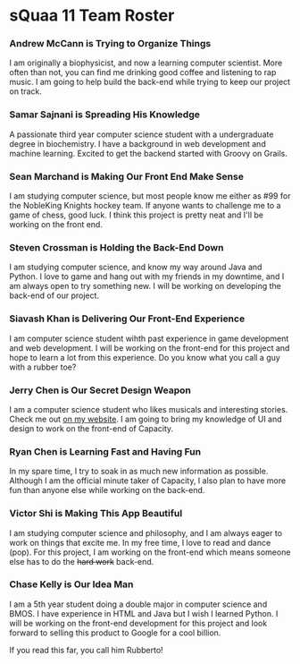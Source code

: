 # sQuaa 11 Team Roster


### Andrew McCann is Trying to Organize Things
I am originally a biophysicist, and now a learning computer scientist. More often than not, you can find me drinking good coffee and listening to rap music. I am going to help build the back-end while trying to keep our project on track.


### Samar Sajnani is Spreading His Knowledge
A passionate third year computer science student with a undergraduate degree in biochemistry. I have a background in web development and machine learning. Excited to get the backend started with Groovy on Grails.


### Sean Marchand is Making Our Front End Make Sense
I am studying computer science, but most people know me either as #99 for the NobleKing Knights hockey team. If anyone wants to challenge me to a game of chess, good luck. I think this project is pretty neat and I'll be working on the front end. 


### Steven Crossman is Holding the Back-End Down
I am studying computer science, and know my way around Java and Python. I love to game and hang out with my friends in my downtime, and I am always open to try something new. I will be working on developing the back-end of our project.


### Siavash Khan is Delivering Our Front-End Experience
I am computer science student wihth past experience in game development and web development. I will be working on the front-end for this project and hope to learn a lot from this experience. Do you know what you call a guy with a rubber toe?


### Jerry Chen is Our Secret Design Weapon
I am a computer science student who likes musicals and interesting stories. Check me out [on my website](http://jyche.me/). I am going to bring my knowledge of UI and design to work on the front-end of Capacity.

### Ryan Chen is Learning Fast and Having Fun
In my spare time, I try to soak in as much new information as possible. Although I am the official minute taker of Capacity, I also plan to have more fun than anyone else while working on the back-end.


### Victor Shi is Making This App Beautiful
I am studying computer science and philosophy, and I am always eager to work on things that excite me. In my free time, I love to read and dance (pop). For this project, I am working on the front-end which means someone else has to do the ~~hard work~~ back-end.


### Chase Kelly is Our Idea Man
I am a 5th year student doing a double major in computer science and BMOS. I have experience in HTML and Java but I wish I learned Python. I will be working on the front-end development for this project and look forward to selling this product to Google for a cool billion.




If you read this far, you call him Rubberto!